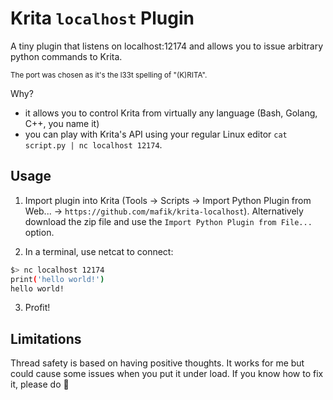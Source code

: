 # Krita `localhost` Plugin

A tiny plugin that listens on localhost:12174 and allows you to issue arbitrary python commands to Krita.

<small>The port was chosen as it's the l33t spelling of "(K)RITA".</small>

Why?

* it allows you to control Krita from virtually any language (Bash, Golang, C++, you name it)
* you can play with Krita's API using your regular Linux editor `cat script.py | nc localhost 12174`.

## Usage

1. Import plugin into Krita (Tools -> Scripts -> Import Python Plugin from Web... -> `https://github.com/mafik/krita-localhost`). Alternatively download the zip file and use the `Import Python Plugin from File...` option.

2. In a terminal, use netcat to connect:

```sh
$> nc localhost 12174
print('hello world!')
hello world!
```

3. Profit!

## Limitations

Thread safety is based on having positive thoughts. It works for me but could cause some issues when you put it under load. If you know how to fix it, please do 🙏
